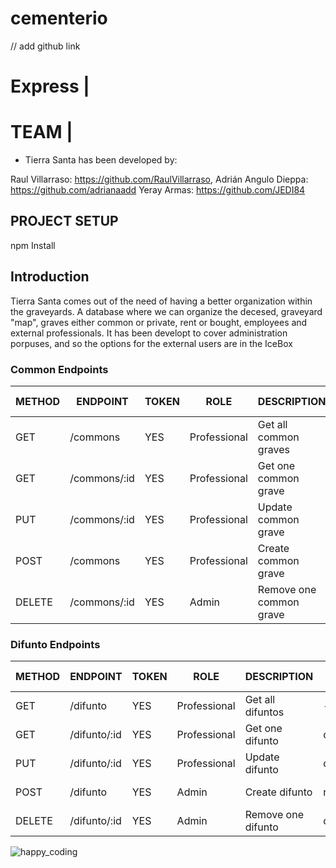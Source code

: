 # cementerio

// add github link

# Express | 


# TEAM | 

- Tierra Santa has been developed by:

Raul Villarraso: https://github.com/RaulVillarraso, Adrián Angulo Dieppa: https://github.com/adrianaadd Yeray Armas: https://github.com/JEDI84


## PROJECT SETUP
npm Install

## Introduction

Tierra Santa comes out of the need of having a better organization within the graveyards. A database where we can organize the decesed, graveyard "map", graves either common or private, rent or bought, employees and external professionals. It has been developt to cover administration porpuses, and so the options for the external users are in the IceBox

### Common Endpoints

| METHOD | ENDPOINT                  | TOKEN | ROLE         | DESCRIPTION                  | POST PARAMS                | RETURNS                              |
| ------ | ------------------------- | ----- | ------------ | ---------------------------- | -------------------------- | ------------------------------------ |
| GET    | /commons                  | YES   | Professional | Get all common graves        | -                          | [{ common }]                         |
| GET    | /commons/:id              | YES   | Professional | Get one common grave         | common_id                  | { common }                           |
| PUT    | /commons/:id              | YES   | Professional | Update common grave          | common_id                  | "Common updated"                     |
| POST   | /commons                  | YES   | Professional | Create common grave          | req.body                   | "Common created"                     |
| DELETE | /commons/:id              | YES   | Admin        | Remove one common grave      | common_id                  | "Common deleted"                     |

### Difunto Endpoints

| METHOD | ENDPOINT                  | TOKEN | ROLE         | DESCRIPTION                  | POST PARAMS                | RETURNS                              |
| ------ | ------------------------- | ----- | ------------ | ---------------------------- | -------------------------- | ------------------------------------ |
| GET    | /difunto                  | YES   | Professional | Get all difuntos             | -                          | [{ difunto }]                        |
| GET    | /difunto/:id              | YES   | Professional | Get one difunto              | difunto_id                 | { difunto }                          |
| PUT    | /difunto/:id              | YES   | Professional | Update difunto               | difunto_id                 | "Difunto updated"                    |
| POST   | /difunto                  | YES   | Admin        | Create difunto               | req.body                   | "Difunto created"                    |
| DELETE | /difunto/:id              | YES   | Admin        | Remove one difunto           | difunto_id                 | "Difunto deleted"                    |






![happy_coding](https://user-images.githubusercontent.com/970858/63899010-c23fc480-c9ea-11e9-84a2-542907e42362.png)
